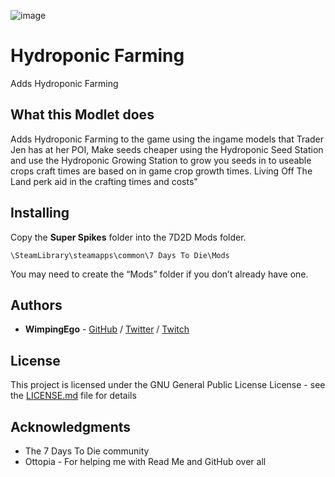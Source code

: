 ![image](https://i.imgur.com/Xnn0x02.png)

# Hydroponic Farming

Adds Hydroponic Farming 

## What this Modlet does

Adds Hydroponic Farming to the game using the ingame models that Trader Jen has at her POI, Make seeds cheaper using the Hydroponic Seed Station and use the Hydroponic Growing Station to grow you seeds in to useable crops craft times are based on in game crop growth times. Living Off The Land perk aid in the crafting times and costs"
	
## Installing

Copy the **Super Spikes** folder into the 7D2D Mods folder.

```
\SteamLibrary\steamapps\common\7 Days To Die\Mods
```

You may need to create the “Mods” folder if you don’t already have one.

## Authors

* **WimpingEgo** - [GitHub](https://github.com/wimpingego) / [Twitter](https://twitter.com/wimpingego) / [Twitch](https://twitch.tv/wimpingego)

## License

This project is licensed under the GNU General Public License License - see the [LICENSE.md](https://github.com/Wimpingego/7-Days-To-Die/blob/master/LICENSE) file for details

## Acknowledgments

* The 7 Days To Die community
* Ottopia - For helping me with Read Me and GitHub over all

